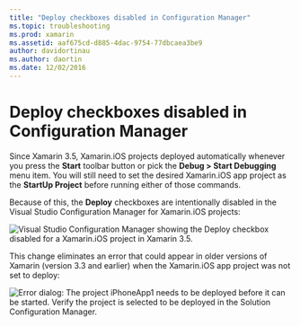 ```yaml
---
title: "Deploy checkboxes disabled in Configuration Manager"
ms.topic: troubleshooting
ms.prod: xamarin
ms.assetid: aaf675cd-d885-4dac-9754-77dbcaea3be9
author: davidortinau
ms.author: daortin
ms.date: 12/02/2016
---
```


# Deploy checkboxes disabled in Configuration Manager

Since Xamarin 3.5, Xamarin.iOS projects deployed automatically whenever you press the **Start** toolbar button or pick the **Debug > Start Debugging** menu item. You will still need to set the desired Xamarin.iOS app project as the **StartUp Project** before running either of those commands.

Because of this, the **Deploy** checkboxes are intentionally disabled in the Visual Studio Configuration Manager for Xamarin.iOS projects:

![Visual Studio Configuration Manager showing the Deploy checkbox disabled for a Xamarin.iOS project in Xamarin 3.5.](deploy-checkboxes-images/configuration.png)

This change eliminates an error that could appear in older versions of Xamarin (version 3.3 and earlier) when the Xamarin.iOS app project was not set to deploy:

![Error dialog: The project iPhoneApp1 needs to be deployed before it can be started. Verify the project is selected to be deployed in the Solution Configuration Manager.](deploy-checkboxes-images/error.png)

